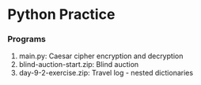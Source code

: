 # Python Practice

### Programs

1. main.py: Caesar cipher encryption and decryption
2. blind-auction-start.zip: Blind auction 
3. day-9-2-exercise.zip: Travel log - nested dictionaries
